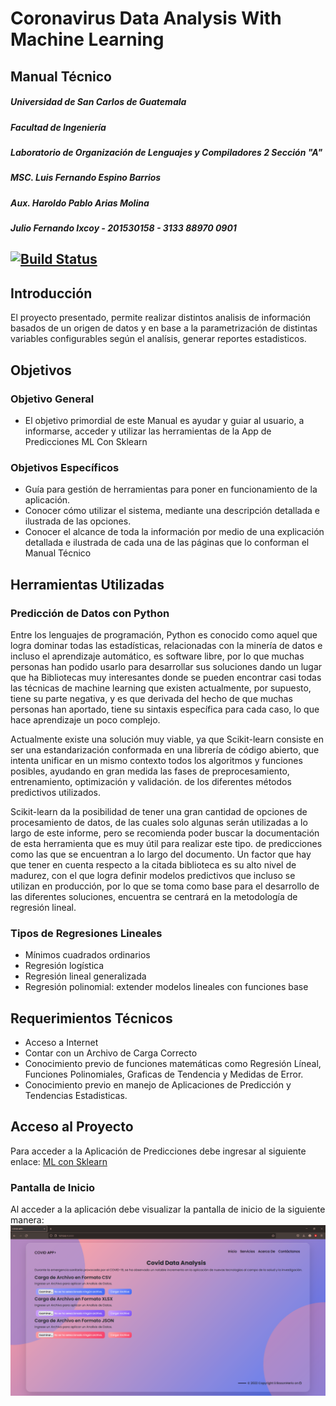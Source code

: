 # Coronavirus Data Analysis With Machine Learning 
## Manual Técnico
##### Universidad de San Carlos de Guatemala
##### Facultad de Ingeniería 
##### Laboratorio de Organización de Lenguajes y Compiladores 2 Sección "A"
##### MSC. Luis Fernando Espino Barrios
##### Aux. Haroldo Pablo Arias Molina
##### Julio Fernando Ixcoy - 201530158 - 3133 88970 0901
[![Build Status](https://travis-ci.org/joemccann/dillinger.svg?branch=master)](https://travis-ci.org/joemccann/dillinger)
---
## Introducción
El proyecto presentado, permite realizar distintos analisis de información basados de un origen de datos y en base a la parametrización de distintas variables configurables según el analísis, generar reportes estadisticos.

## Objetivos
### Objetivo General
-  El objetivo primordial de este Manual es ayudar y guiar al usuario, a informarse, acceder y  utilizar  las  herramientas  de la App de Predicciones ML Con Sklearn

### Objetivos Específicos
- Guía para gestión de herramientas para poner en funcionamiento de la aplicación.
- Conocer cómo utilizar el sistema, mediante una descripción detallada e ilustrada 
de las opciones.
- Conocer el alcance de toda la información por medio de una explicación detallada 
e ilustrada de cada una de las páginas que lo conforman el Manual Técnico

## Herramientas Utilizadas
### Predicción de Datos con Python
Entre los lenguajes de programación, Python es conocido como aquel que logra dominar todas las estadísticas, relacionadas con la minería de datos e incluso el aprendizaje automático, es software libre, por lo que muchas personas han podido usarlo para desarrollar sus soluciones dando un lugar que ha Bibliotecas muy interesantes donde se pueden encontrar casi todas las técnicas de machine learning que existen actualmente, por supuesto, tiene su parte negativa, y es que derivada del hecho de que muchas personas han aportado, tiene su sintaxis específica para cada caso, lo que hace aprendizaje un poco complejo.

Actualmente existe una solución muy viable, ya que Scikit-learn consiste en ser una estandarización conformada en una librería de código abierto, que intenta unificar en un mismo contexto todos los algoritmos y funciones posibles, ayudando en gran medida las fases de preprocesamiento, entrenamiento, optimización y validación. de los diferentes métodos predictivos utilizados.

Scikit-learn da la posibilidad de tener una gran cantidad de opciones de procesamiento de datos, de las cuales solo algunas serán utilizadas a lo largo de este informe, pero se recomienda poder buscar la documentación de esta herramienta que es muy útil para realizar este tipo. de predicciones como las que se encuentran a lo largo del documento. Un factor que hay que tener en cuenta respecto a la citada biblioteca es su alto nivel de madurez, con el que logra definir modelos predictivos que incluso se utilizan en producción, por lo que se toma como base para el desarrollo de las diferentes soluciones, encuentra se centrará en la metodología de regresión lineal.

### Tipos de Regresiones Lineales
- Mínimos cuadrados ordinarios
- Regresión logística
- Regresión lineal generalizada
- Regresión polinomial: extender modelos lineales con funciones base 

## Requerimientos Técnicos 
- Acceso a Internet 
- Contar con un Archivo de Carga Correcto
- Conocimiento previo de funciones matemáticas como Regresión Líneal, Funciones Polinomiales, Graficas de Tendencia y Medidas de Error.
- Conocimiento previo en manejo de Aplicaciones de Predicción y Tendencias Estadisticas.


## Acceso al Proyecto
Para acceder a la Aplicación de Predicciones debe ingresar al siguiente enlace:   [ML con Sklearn](https://ml-con-sklearn-e7gju.ondigitalocean.app/) 
### Pantalla de Inicio
Al acceder a la aplicación debe visualizar la pantalla de inicio de la siguiente manera: 
![Pantalla de Inicio](https://github.com/ErikssonHerlo/CovidDataAnalysis/blob/main/Documentacion/resources/1_StartScreen.png)

